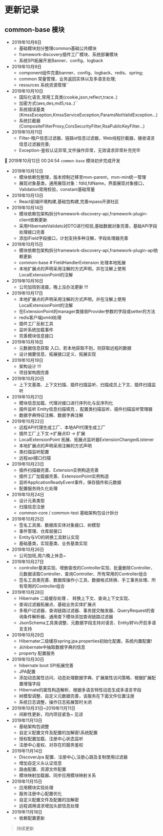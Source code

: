 #  更新记录
## common-base 模块
- 2019年10月8日  
    - 基础模块划分整理common基础公共模块
    - framework-discovery插件工厂模块、系统部署模块
    - 系统SPI拓展开发Banner、config、logback
- 2019年10月9日  
    - component组件完善banner、config、logback、redis、spring;
    - common 常量管理，业务返回实体以及多语言处理;
    - resources 系统资源管理``
- 2019年10月10日  
    - 国际化语言,常用工具类(cookie,json,reflect,trace..)
    - 加密方式(aes,des,md5,rsa..)``
    - 系统错误基类(KmssException,KmssServiceException,ParamsNotValidException...)
    - 系统拦截器(CompositeFilterProxy,CorsSecurityFilter,RsaPublicKeyFilter...)
- 2019年10月11日  
    - Filter-租户信息过滤器、链路id信息过滤器，Web线程拦截器，接收语言信息过滤器完善;
    - Exception-鉴权认证异常,文件操作异常，无效请求异常补充完毕

:confetti_ball: 2019年10月12日 00:24:54  `common-base` 模块初步完成开发

- 2019年10月12日  
    - 模块依赖包整理，版本控制迁移至mvn-parent，mvn-min统一管理
    - 展现对象基类，通用展现对象：fdId,fdName，界面展现对象接口，Validation常用校验，constant基础常量
- 2019年10月13日
    - React前端环境构建,基础包构建,完善mpass开源社区
- 2019年10月14日
    - 模块依赖包架构拆分framework-discovery-api,framework-plugin-client依赖更新
    - 采用HibernateValidato对DTO进行校验,基础数据对象完善，基础API字段处理接口完善
    - 添加IField字段接口，计划支持多种注解，字段处理器完善
- 2019年10月15日
    - 模块依赖包架构拆分framework-discovery-api,framework-plugin-api依赖更新
    - common-base # FieldHandlerExtension 处理本地拓展
    - 本地扩展点的声明采用注解的方式声明，并在注解上使用LocalExtensionPoint的注解
- 2019年10月16日
    - 公司加班到凌晨，晚上没办法更新 !!!
- 2019年10月17日
    - 本地扩展点的声明采用注解的方式声明，并在注解上使用LocalExtensionPoint的注解
    - 在ExtensionPoint的manager类接收Provider参数的字段或setter的方法
    - redis客户端jvmId处理
    - 插件工厂反射工具
    - 监听系统加载事件
    - 完善模块信息接口
- 2019年10月18日
    - 元数据信息获取 入口，若本地获取不到，则获取远程的数据
    - 设计摘要信息、拓展接口定义、拓展实现
- 2019年10月19日
    - 架构设计 !!!
    - 项目架构图完善
- 2019年10月20日
    - 上下文基类、上下文扫描、插件扫描监听、扫描成员上下文、插件扫描监听
- 2019年10月21日
    - 模块信息加载、代理对接口进行序列化与反序列化
    - 插件监听 Entity信息扫描填充 、配置类扫描监听、插件扫描监听管理器
    - 数据字典特征注解、数据字典注解
- 2019年10月22日
    - 远程API代理生成工厂、本地API代理生成工厂
    - 插件工厂上下文->扩展点ID -> 扩展
    - LocalExtensionPoint 拓展、拓展点监听器ExtensionChangedListener
    - 本地扩展点的声明采用注解的方式声明
    - 类扫描监听配置
    - 远程api接口扫描
- 2019年10月23日
    - 插件扫描器完善、Extension实例构造完善
    - 插件工厂加载器完善、ExtensionPoint实例构造
    - 监听ApplicationReadyEvent事件，保存插件和元数据
    - 配置服务持久化处理
-  2019年10月24日 
    - 设计元素类型
    - 扫描信息注册
    - common-core / common-test 基础架构包设计拆分
-  2019年10月25日
    - 签名工具类、数据库实体对象接口、树模型
    - 事件管理、仓库层接口
    - Entity与VO的转换工具默认实现
    - 基础基类，实现基类、业务基类实现
-  2019年10月26日
    - 公司加班,周六晚上休息~
-  2019年10月27日
    - controller基类实现、增删查改的Controller实现、批量删除Controller、元数据读取Controller、查询Controller、所有常用的Controller组合
    - 签名工具类完善、数据库操作小工具、数据格式转换、手工事务处理、所有常用的Controller组合
- 2019年10月28日
    - Hibernate 二级缓存处理 、 转换上下文、查询上下文实现、
    - 查询过滤器拓展点、基础业务实体扩展点
    - 多租户过滤器、查询链路过滤器、事务提交触发器、QueryRequest的查询条件解析器、通用查下模块添加查询链路过滤器
    - JsonSchema工具类调整、元数据字段支持对语言、Entity转Vo开启多语言支持
- 2019年10月29日
    - Hibernater二级缓存spring.jpa.properties初始化配置，系统内置配置!
    - 从hibernate中抽取数据字典的信息
    - property 配置服务
- 2019年10月30日
    - hibernate boot SPI拓展完善
    - JPA配置
    - 添加动态属性访问、动态处理数据字典、扩展属性访问策略、根据扩展配置增强字段
    - Hibernate的属性构造解析、根据多语言特性动态生成多语言字段
    - 树模型调整、自定义元数据完善，该服务在下面文件位置注册
    - 系统日志调整，操作日志拓展暂时关闭
- 2019年10月31日~2019年11月11日
    - 间断性更新，司内项目紧急~ 见谅
- 2019年11月13日
    - 基础架构包调整
    - 自定义配置文件及配置的加解密\系统配置
    - 授权配置加载、注册中心状态监听
    - 注册中心鉴权、对存在的服务鉴权
- 2019年11月14日
    - DiscoverJpa 配置、注册中心,注册心跳及复制使用过滤器
    - 增加自定义头认证信息
    - 路由配置、资源文件配置
    - 模块映射加载器、同步应用模块映射关系
- 2019年11月15日
     - 应用模块实现处理
     - 服务注册中心配置优化
     - 自定义配置文件及配置的加解密
     - 远程调用请求增加头部信息处理
- 2019年11月18日
     - 依赖配置更新
> 持续更新

